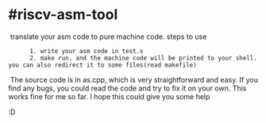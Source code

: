 # #riscv-asm-tool
​		translate your asm code to pure machine code. 
steps to use

          1. write your asm code in test.s
          2. make run. and the machine code will be printed to your shell. you can also redirect it to some files(read makefile)

​		The source code is in as.cpp, which is very straightforward and easy. If you find any bugs,  you could read the code and try to fix it on your own. This works fine for me so far. I hope this could give you some help



:D